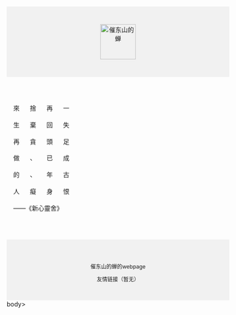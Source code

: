 <body>
  <div style="
    background-color: #f1f1f1;
    text-align: center;
    padding: 40px;
  ">
    <img src='https://s2.loli.net/2024/07/19/cCTVJmLEwAXh9p8.jpg' alt="催东山的蝉" width="80px" height="80px";>
    </div>
  <div style="
    max-width: 700px;
    margin: 30px auto;
    padding: 15px;
    line-height: 1.7">
    <p>來      捨      再      一</p>
    <p>生      棄      回      失</p>
    <p>再      貪      頭      足</p>
    <p>做      、      已      成</p>
    <p>的      、      年      古</p>
    <p>人      癡      身      恨</p>
    <p>                        ——《新心靈舍》</p>
  </div>
<div style="
    background-color: #f1f1f1;
    text-align: center;
    padding: 40px;
    font-size: 12px;
  ">
  <p>催东山的蝉的webpage</p>
  <a>友情链接（暂无）</a>
</div>
</body>body>
